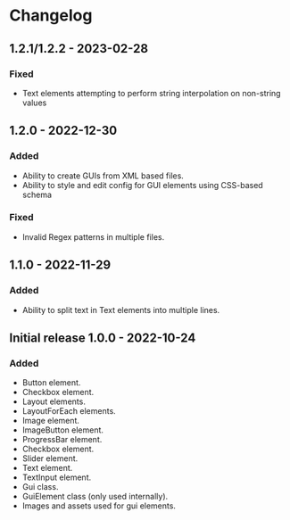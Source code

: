 # Changelog
## 1.2.1/1.2.2 - 2023-02-28
### Fixed
- Text elements attempting to perform string interpolation on non-string values
## 1.2.0 - 2022-12-30
### Added
- Ability to create GUIs from XML based files.
- Ability to style and edit config for GUI elements using CSS-based schema
### Fixed
- Invalid Regex patterns in multiple files.
## 1.1.0 - 2022-11-29
### Added
- Ability to split text in Text elements into multiple lines.
## Initial release 1.0.0 - 2022-10-24
### Added
- Button element.
- Checkbox element.
- Layout elements.
- LayoutForEach elements.
- Image element.
- ImageButton element.
- ProgressBar element.
- Checkbox element.
- Slider element.
- Text element.
- TextInput element.
- Gui class.
- GuiElement class (only used internally).
- Images and assets used for gui elements.
